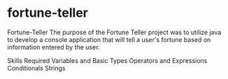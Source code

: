 # fortune-teller

Fortune-Teller
The purpose of the Fortune Teller project was to utilize java to develop a console application that will tell 
a user's fortune based on information entered by the user.

Skills Required
Variables and Basic Types
Operators and Expressions
Conditionals
Strings
